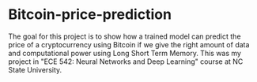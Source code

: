 # Bitcoin-price-prediction

The goal for this project is to show how a trained model can predict the price of a cryptocurrency using Bitcoin if we give the right amount of data and computational power 
using Long Short Term Memory. This was my project in "ECE 542: Neural Networks and Deep Learning" course at NC State University.

